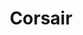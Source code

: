 ---
title: Corsair
crosslinks:
- pcmasterrace
- RGBProfiles
- livven
- techsupport
- Amd
- '2013'
---